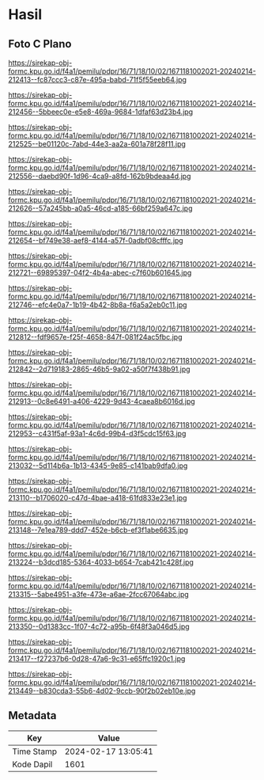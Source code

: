 # Hasil

## Foto C Plano

https://sirekap-obj-formc.kpu.go.id/f4a1/pemilu/pdpr/16/71/18/10/02/1671181002021-20240214-212413--fc87ccc3-c87e-495a-babd-71f5f55eeb64.jpg

https://sirekap-obj-formc.kpu.go.id/f4a1/pemilu/pdpr/16/71/18/10/02/1671181002021-20240214-212456--5bbeec0e-e5e8-469a-9684-1dfaf63d23b4.jpg

https://sirekap-obj-formc.kpu.go.id/f4a1/pemilu/pdpr/16/71/18/10/02/1671181002021-20240214-212525--be01120c-7abd-44e3-aa2a-601a78f28f11.jpg

https://sirekap-obj-formc.kpu.go.id/f4a1/pemilu/pdpr/16/71/18/10/02/1671181002021-20240214-212556--daebd90f-1d96-4ca9-a8fd-162b9bdeaa4d.jpg

https://sirekap-obj-formc.kpu.go.id/f4a1/pemilu/pdpr/16/71/18/10/02/1671181002021-20240214-212626--57a245bb-a0a5-46cd-a185-66bf259a647c.jpg

https://sirekap-obj-formc.kpu.go.id/f4a1/pemilu/pdpr/16/71/18/10/02/1671181002021-20240214-212654--bf749e38-aef8-4144-a57f-0adbf08cfffc.jpg

https://sirekap-obj-formc.kpu.go.id/f4a1/pemilu/pdpr/16/71/18/10/02/1671181002021-20240214-212721--69895397-04f2-4b4a-abec-c7f60b601645.jpg

https://sirekap-obj-formc.kpu.go.id/f4a1/pemilu/pdpr/16/71/18/10/02/1671181002021-20240214-212746--efc4e0a7-1b19-4b42-8b8a-f6a5a2eb0c11.jpg

https://sirekap-obj-formc.kpu.go.id/f4a1/pemilu/pdpr/16/71/18/10/02/1671181002021-20240214-212812--fdf9657e-f25f-4658-847f-081f24ac5fbc.jpg

https://sirekap-obj-formc.kpu.go.id/f4a1/pemilu/pdpr/16/71/18/10/02/1671181002021-20240214-212842--2d719183-2865-46b5-9a02-a50f7f438b91.jpg

https://sirekap-obj-formc.kpu.go.id/f4a1/pemilu/pdpr/16/71/18/10/02/1671181002021-20240214-212913--0c8e6491-a406-4229-9d43-4caea8b6016d.jpg

https://sirekap-obj-formc.kpu.go.id/f4a1/pemilu/pdpr/16/71/18/10/02/1671181002021-20240214-212953--c431f5af-93a1-4c6d-99b4-d3f5cdc15f63.jpg

https://sirekap-obj-formc.kpu.go.id/f4a1/pemilu/pdpr/16/71/18/10/02/1671181002021-20240214-213032--5d114b6a-1b13-4345-9e85-c141bab9dfa0.jpg

https://sirekap-obj-formc.kpu.go.id/f4a1/pemilu/pdpr/16/71/18/10/02/1671181002021-20240214-213110--b1706020-c47d-4bae-a418-61fd833e23e1.jpg

https://sirekap-obj-formc.kpu.go.id/f4a1/pemilu/pdpr/16/71/18/10/02/1671181002021-20240214-213148--7e1ea789-ddd7-452e-b6cb-ef3f1abe6635.jpg

https://sirekap-obj-formc.kpu.go.id/f4a1/pemilu/pdpr/16/71/18/10/02/1671181002021-20240214-213224--b3dcd185-5364-4033-b654-7cab421c428f.jpg

https://sirekap-obj-formc.kpu.go.id/f4a1/pemilu/pdpr/16/71/18/10/02/1671181002021-20240214-213315--5abe4951-a3fe-473e-a6ae-2fcc67064abc.jpg

https://sirekap-obj-formc.kpu.go.id/f4a1/pemilu/pdpr/16/71/18/10/02/1671181002021-20240214-213350--0d1383cc-1f07-4c72-a95b-6f48f3a046d5.jpg

https://sirekap-obj-formc.kpu.go.id/f4a1/pemilu/pdpr/16/71/18/10/02/1671181002021-20240214-213417--f27237b6-0d28-47a6-9c31-e65ffc1920c1.jpg

https://sirekap-obj-formc.kpu.go.id/f4a1/pemilu/pdpr/16/71/18/10/02/1671181002021-20240214-213449--b830cda3-55b6-4d02-9ccb-90f2b02eb10e.jpg


## Metadata

| Key        | Value               |
| ---------- | ------------------- |
| Time Stamp | 2024-02-17 13:05:41 |
| Kode Dapil | 1601                |



